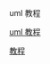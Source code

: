 uml 教程

[uml 教程](https://usermanual.wiki/Pdf/PlantUMLLanguageReferenceGuideZH.1851971531/view)

[教程](http://plantuml.com/zh/class-diagram)
